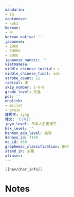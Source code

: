 ```yaml
---
mandarin:
- sù
cantonese:
- suk1
korean:
- 속
korean_native: ''
japanese:
- ZOKU
- SHOKU
- SOKU
japanese_nanori: ''
vietnamese:
middle_chinese_initial: s
middle_chinese_final: ɨok
stroke_count: 12
radical: 米
skip_number: 2-6-6
grade_level: 先進
pos: ''
english:
- millet
- grain
羅馬字: syog
韓文: '[[쇽]]'
joyo_level: 日本人名用漢字
hsk_level: ''
hanmun_edu_level: 高等
danayo_id: 7149
mc_id: 860
graphemic_classification: 象形
stand_in: 米粟
aliases:
---
```

```meta-bind-embed
[[nav/char_info]]
```

# Notes
